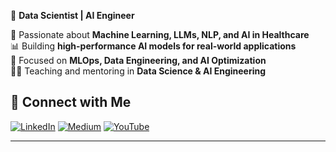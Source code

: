 🚀 **Data Scientist | AI Engineer**  

🔬 Passionate about **Machine Learning, LLMs, NLP, and AI in Healthcare**  
📊 Building **high-performance AI models for real-world applications**  
🎯 Focused on **MLOps, Data Engineering, and AI Optimization**  
👨‍🏫 Teaching and mentoring in **Data Science & AI Engineering**

## 🔗 Connect with Me
[![LinkedIn](https://img.shields.io/badge/LinkedIn-%230077B5.svg?style=for-the-badge&logo=linkedin&logoColor=white)](https://www.linkedin.com/in/mercy-babatope-a71762154/)
[![Medium](https://img.shields.io/badge/Medium-%23000000.svg?style=for-the-badge&logo=medium&logoColor=white)](https://medium.com/@codetops)
[![YouTube](https://img.shields.io/badge/YouTube-%23FF0000.svg?style=for-the-badge&logo=youtube&logoColor=white)](https://www.youtube.com/@codetops)

---




